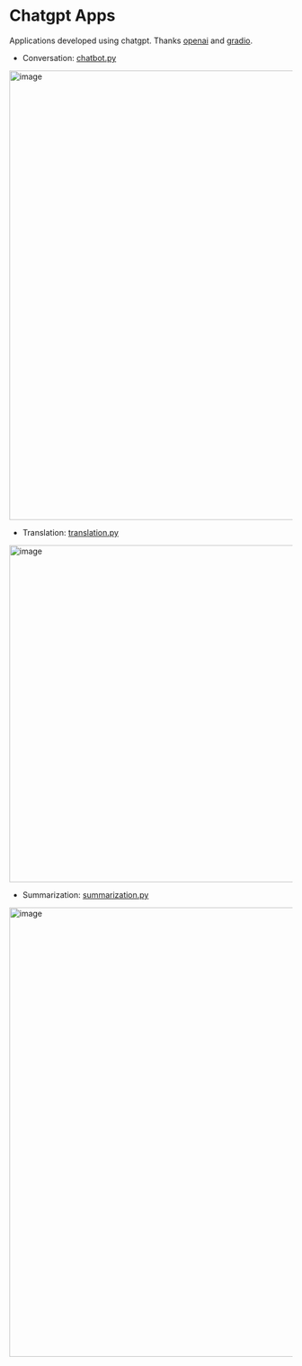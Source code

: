 # Chatgpt Apps
Applications developed using chatgpt. Thanks [openai](https://openai.com/) and [gradio](https://www.gradio.app/).

- Conversation: [chatbot.py](chatbot.py)

<img width="800" alt="image" src="https://github.com/violet-quartz/chatgpt-apps/assets/79560376/7e8e281b-e6a0-421b-ac3f-505aea3aaefd">

- Translation: [translation.py](translation.py)

<img width="600" alt="image" src="https://github.com/violet-quartz/chatgpt-apps/assets/79560376/6ffaef46-ca7b-44d6-baa9-ebed9cbdb650">

- Summarization: [summarization.py](summarization.py)

<img width="800" alt="image" src="https://github.com/violet-quartz/chatgpt-apps/assets/79560376/25084694-a24c-430b-8d15-6f5c6c088b20">

